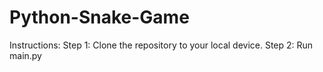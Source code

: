 # Python-Snake-Game
Instructions:
Step 1: Clone the repository to your local device.
Step 2: Run main.py
